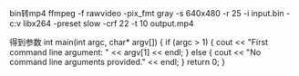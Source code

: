 bin转mp4
ffmpeg -f rawvideo -pix_fmt gray -s 640x480 -r 25 -i input.bin -c:v libx264 -preset slow -crf 22 -t 10 output.mp4

得到参数
int main(int argc, char* argv[])
{
    if (argc > 1) {
        cout << "First command line argument: " << argv[1] << endl;
    } else {
        cout << "No command line arguments provided." << endl;
    }
    return 0;
}